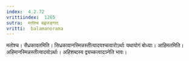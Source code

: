 ```yaml
---
index:  4.2.72
vrittiindex:  1265
sutra:  मतोश्च बह्वजङ्गात्
vritti:  balamanorama 
---
```


मतोश्च। सैध्रकावतमिति। सिध्रकावानस्मिन्नस्तीत्यादयश्चत्वारोऽर्थाः यथायोगं बोध्याः। आहिमतमिति। अहिमानस्मिन्नस्तीत्यादयोऽर्थाः। अहिशब्दस्य द्व्यच्कत्वादञ्नेति भावः। 

